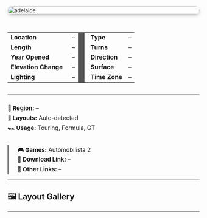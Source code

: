 <div style="display: flex; flex-wrap: wrap; gap: 2rem; align-items: flex-start;">

  <!-- Track Image -->
  <div style="flex: 0 0 650px; max-width: 100%;">
    <img src="/GamePack/Assetto Corsa/tracks/drift/preview.jpg" alt="adelaide" style="width: 100%; border-radius: 12px; box-shadow: 0 4px 8px rgba(0,0,0,0.2);" />
  </div>

  <!-- Spec Grid -->
  <div style="flex: 1 1 600px; font-size: 0.95rem; line-height: 1.6; text-align: left;">
    <table style="width: 100%; border-collapse: collapse;">
      <tbody>
        <tr>
          <td style="padding-right: 1rem;"><b>Location</b></td><td>–</td>
          <td style="width: 1px; background-color: #555;"></td>
          <td style="padding-left: 1rem;"><b>Type</b></td><td>–</td>
        </tr>
        <tr>
          <td style="padding-right: 1rem;"><b>Length</b></td><td>–</td>
          <td style="width: 1px; background-color: #555;"></td>
          <td style="padding-left: 1rem;"><b>Turns</b></td><td>–</td>
        </tr>
        <tr>
          <td style="padding-right: 1rem;"><b>Year Opened</b></td><td>–</td>
          <td style="width: 1px; background-color: #555;"></td>
          <td style="padding-left: 1rem;"><b>Direction</b></td><td>–</td>
        </tr>
        <tr>
          <td style="padding-right: 1rem;"><b>Elevation Change</b></td><td>–</td>
          <td style="width: 1px; background-color: #555;"></td>
          <td style="padding-left: 1rem;"><b>Surface</b></td><td>–</td>
        </tr>
        <tr>
          <td style="padding-right: 1rem;"><b>Lighting</b></td><td>–</td>
          <td style="width: 1px; background-color: #555;"></td>
          <td style="padding-left: 1rem;"><b>Time Zone</b></td><td>–</td>
        </tr>
      </tbody>
    </table>
  </div>
</div>

---

<div style="display: flex; flex-wrap: wrap; justify-content: space-between; gap: 2rem; margin-top: 1.5rem; font-size: 0.95rem; line-height: 1.7; text-align: left;">

  <div style="flex: 1 1 400px; min-width: 300px;">
    <div><b>📍 Region:</b> –</div>
    <div><b>🧭 Layouts:</b> Auto-detected</div>
    <div><b>🏎️ Usage:</b> Touring, Formula, GT</div>
  </div>

  <div style="flex: 1 1 400px; min-width: 300px; border-left: 2px solid #555; padding-left: 1.5rem;">
    <div><b>🎮 Games:</b> Automobilista 2</div>
    <div><b>🔗 Download Link:</b> –</div>
    <div><b>📎 Other Links:</b> –</div>
  </div>
</div>

---

## 🖼️ Layout Gallery



---
